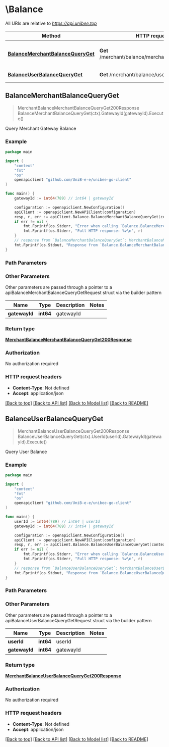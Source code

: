 # \Balance

All URIs are relative to *https://api.unibee.top*

Method | HTTP request | Description
------------- | ------------- | -------------
[**BalanceMerchantBalanceQueryGet**](Balance.md#BalanceMerchantBalanceQueryGet) | **Get** /merchant/balance/merchant_balance_query | Query Merchant Gateway Balance
[**BalanceUserBalanceQueryGet**](Balance.md#BalanceUserBalanceQueryGet) | **Get** /merchant/balance/user_balance_query | Query User Balance



## BalanceMerchantBalanceQueryGet

> MerchantBalanceMerchantBalanceQueryGet200Response BalanceMerchantBalanceQueryGet(ctx).GatewayId(gatewayId).Execute()

Query Merchant Gateway Balance

### Example

```go
package main

import (
	"context"
	"fmt"
	"os"
	openapiclient "github.com/UniB-e-e/unibee-go-client"
)

func main() {
	gatewayId := int64(789) // int64 | gatewayId

	configuration := openapiclient.NewConfiguration()
	apiClient := openapiclient.NewAPIClient(configuration)
	resp, r, err := apiClient.Balance.BalanceMerchantBalanceQueryGet(context.Background()).GatewayId(gatewayId).Execute()
	if err != nil {
		fmt.Fprintf(os.Stderr, "Error when calling `Balance.BalanceMerchantBalanceQueryGet``: %v\n", err)
		fmt.Fprintf(os.Stderr, "Full HTTP response: %v\n", r)
	}
	// response from `BalanceMerchantBalanceQueryGet`: MerchantBalanceMerchantBalanceQueryGet200Response
	fmt.Fprintf(os.Stdout, "Response from `Balance.BalanceMerchantBalanceQueryGet`: %v\n", resp)
}
```

### Path Parameters



### Other Parameters

Other parameters are passed through a pointer to a apiBalanceMerchantBalanceQueryGetRequest struct via the builder pattern


Name | Type | Description  | Notes
------------- | ------------- | ------------- | -------------
 **gatewayId** | **int64** | gatewayId | 

### Return type

[**MerchantBalanceMerchantBalanceQueryGet200Response**](MerchantBalanceMerchantBalanceQueryGet200Response.md)

### Authorization

No authorization required

### HTTP request headers

- **Content-Type**: Not defined
- **Accept**: application/json

[[Back to top]](#) [[Back to API list]](../README.md#documentation-for-api-endpoints)
[[Back to Model list]](../README.md#documentation-for-models)
[[Back to README]](../README.md)


## BalanceUserBalanceQueryGet

> MerchantBalanceUserBalanceQueryGet200Response BalanceUserBalanceQueryGet(ctx).UserId(userId).GatewayId(gatewayId).Execute()

Query User Balance

### Example

```go
package main

import (
	"context"
	"fmt"
	"os"
	openapiclient "github.com/UniB-e-e/unibee-go-client"
)

func main() {
	userId := int64(789) // int64 | userId
	gatewayId := int64(789) // int64 | gatewayId

	configuration := openapiclient.NewConfiguration()
	apiClient := openapiclient.NewAPIClient(configuration)
	resp, r, err := apiClient.Balance.BalanceUserBalanceQueryGet(context.Background()).UserId(userId).GatewayId(gatewayId).Execute()
	if err != nil {
		fmt.Fprintf(os.Stderr, "Error when calling `Balance.BalanceUserBalanceQueryGet``: %v\n", err)
		fmt.Fprintf(os.Stderr, "Full HTTP response: %v\n", r)
	}
	// response from `BalanceUserBalanceQueryGet`: MerchantBalanceUserBalanceQueryGet200Response
	fmt.Fprintf(os.Stdout, "Response from `Balance.BalanceUserBalanceQueryGet`: %v\n", resp)
}
```

### Path Parameters



### Other Parameters

Other parameters are passed through a pointer to a apiBalanceUserBalanceQueryGetRequest struct via the builder pattern


Name | Type | Description  | Notes
------------- | ------------- | ------------- | -------------
 **userId** | **int64** | userId | 
 **gatewayId** | **int64** | gatewayId | 

### Return type

[**MerchantBalanceUserBalanceQueryGet200Response**](MerchantBalanceUserBalanceQueryGet200Response.md)

### Authorization

No authorization required

### HTTP request headers

- **Content-Type**: Not defined
- **Accept**: application/json

[[Back to top]](#) [[Back to API list]](../README.md#documentation-for-api-endpoints)
[[Back to Model list]](../README.md#documentation-for-models)
[[Back to README]](../README.md)

